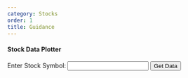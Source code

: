 ```yaml
---
category: Stocks
order: 1
title: Guidance
---
```

<script src="{{ site.baseurl }}/scripts/statistics.js"></script>
<script src="https://cdn.plot.ly/plotly-latest.min.js"></script>

 #### Stock Data Plotter

<form id="stock-form">
    <label for="symbol">Enter Stock Symbol:</label>
    <input type="text" id="symbol" name="symbol" required>
    <button type="submit">Get Data</button>
</form>
<div id="plot"></div>


<script>
        document.getElementById('stock-form').addEventListener('submit', async function(event) {
            event.preventDefault();

            const symbol = document.getElementById('symbol').value.trim();
            if (!symbol) {
                alert('Please enter a stock symbol.');
                return;
            }

            try {
                const data = await getStockData(symbol);

                const dates =  data.data.map(entry => entry.date);
                const prices =  data.data.map(entry => entry.adjClose);

                // Plot data using Plotly
                const trace = {
                    x: dates,
                    y: prices,
                    type: 'scatter',
                    mode: 'lines',
                    name: `${symbol} Closing Prices`
                };

                const layout = {
                    title: `Daily Closing Prices for ${symbol}`,
                    xaxis: { title: 'Date' },
                    yaxis: { title: 'Price (USD)' }
                };

                Plotly.newPlot('plot', [trace], layout);
            } catch (error) {
                console.error('Error:', error);
                alert('An error occurred while fetching or plotting data. Please try again.');
            }
        });
</script>

